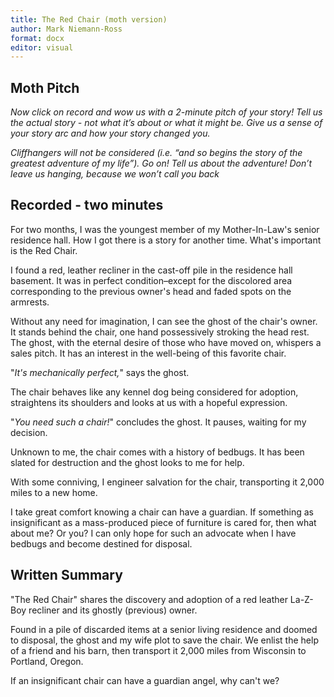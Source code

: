 ```yaml
---
title: The Red Chair (moth version)
author: Mark Niemann-Ross
format: docx
editor: visual
---
```


## Moth Pitch

*Now click on record and wow us with a 2-minute pitch of your story! Tell us the actual story - not what it’s about or what it might be. Give us a sense of your story arc and how your story changed you.*

*Cliffhangers will not be considered (i.e. “and so begins the story of the greatest adventure of my life”). Go on! Tell us about the adventure! Don’t leave us hanging, because we won’t call you back*

## Recorded - two minutes

For two months, I was the youngest member of my Mother-In-Law's senior residence hall. How I got there is a story for another time. What's important is the Red Chair.

I found a red, leather recliner in the cast-off pile in the residence hall basement. It was in perfect condition–except for the discolored area corresponding to the previous owner's head and faded spots on the armrests.

Without any need for imagination, I can see the ghost of the chair's owner. It stands behind the chair, one hand possessively stroking the head rest. The ghost, with the eternal desire of those who have moved on, whispers a sales pitch. It has an interest in the well-being of this favorite chair.

"*It's mechanically perfect,*" says the ghost.

The chair behaves like any kennel dog being considered for adoption, straightens its shoulders and looks at us with a hopeful expression.

"*You need such a chair!*" concludes the ghost. It pauses, waiting for my decision.

Unknown to me, the chair comes with a history of bedbugs. It has been slated for destruction and the ghost looks to me for help.

With some conniving, I engineer salvation for the chair, transporting it 2,000 miles to a new home.

I take great comfort knowing a chair can have a guardian. If something as insignificant as a mass-produced piece of furniture is cared for, then what about me? Or you? I can only hope for such an advocate when I have bedbugs and become destined for disposal.

## Written Summary

"The Red Chair" shares the discovery and adoption of a red leather La-Z-Boy recliner and its ghostly (previous) owner.

Found in a pile of discarded items at a senior living residence and doomed to disposal, the ghost and my wife plot to save the chair. We enlist the help of a friend and his barn, then transport it 2,000 miles from Wisconsin to Portland, Oregon.

If an insignificant chair can have a guardian angel, why can't we?
